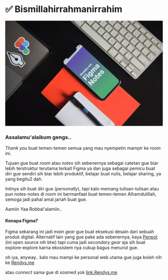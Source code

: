 # ✅ Bismillahirrahmanirrahim

![Photo by Mario Gogh on Unsplash](<.gitbook/assets/Group 36548 (1).png>)

### Assalamu'alaikum gengs..

_Thank you_ buat temen-temen semua yang mau nyempetin mampir ke _room_ ini.

Tujuan gue buat _room_ atau _notes_ sih sebenernya sebagai catetan gue biar lebih terstruktur terutama terkait Figma ya dan juga sebagai pemicu buat diri gue sendiri sih biar lebih produktif, belajar buat nulis, belajar sharing, ya yang begitu2 dah.

Intinya sih buat diri gue (_personally_), tapi kalo memang tulisan-tulisan atau pun notes-notes di room ini bermanfaat buat temen-temen Alhamdulillah, semoga jadi pahal amal jariah buat gue.

Aamiin Yaa Robbal'alamiin..



#### Kenapa Figma?

Figma sekarang ini jadi _main gear_ gue buat eksekusi desain dari sebuah produk digital. Alternatif lain yang gue pake ada sebenernya, kaya [Penpot](https://penpot.app) (ini open source nih btw) tapi cuma jadi _secondary gear_ aja sih buat explore-explore karna ekosistem nya cukup bagus menurut gue.



oh iya, anyway.. kalo mau mampi ke personal web utama gue juga boleh nih ke [Rendys.me](https://rendys.me)

atau _connect_ sama gue di sosmed yok [link.Rendys.me](https://link.rendys.me)
